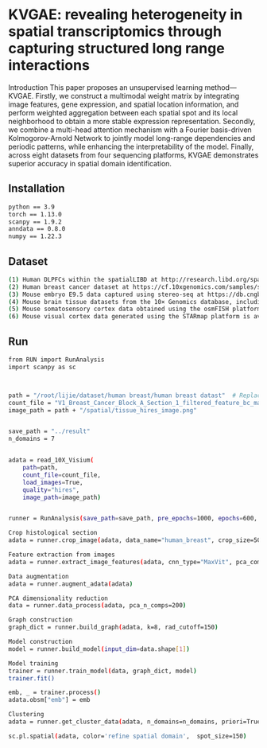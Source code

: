 # KVGAE: revealing heterogeneity in spatial transcriptomics through capturing structured long range interactions

Introduction
This paper proposes an unsupervised learning method—KVGAE. Firstly, we construct a multimodal weight matrix by integrating image features, gene expression, and spatial location information, and perform weighted aggregation between each spatial spot and its local neighborhood to obtain a more stable expression representation. Secondly, we combine a multi-head attention mechanism with a Fourier basis-driven Kolmogorov-Arnold Network to jointly model long-range dependencies and periodic patterns, while enhancing the interpretability of the model. Finally, across eight datasets from four sequencing platforms, KVGAE demonstrates superior accuracy in spatial domain identification.

## Installation
```bash
python == 3.9
torch == 1.13.0
scanpy == 1.9.2
anndata == 0.8.0
numpy == 1.22.3
```

## Dataset
```bash
(1) Human DLPFCs within the spatialLIBD at http://research.libd.org/spatialLIBD/
(2) Human breast cancer dataset at https://cf.10xgenomics.com/samples/spatial-exp/1.1.0/V1_Breast_Cancer_Block_A_Section_1/V1_Breast_Cancer_Block_A_Section_1_web_summary.html
(3) Mouse embryo E9.5 data captured using stereo-seq at https://db.cngb.org/stomics/mosta/
(4) Mouse brain tissue datasets from the 10× Genomics database, including sagittal anterior, sagittal posterior, and coronal sections of adult mouse brain, are available at https://www.10xgenomics.com/
(5) Mouse somatosensory cortex data obtained using the osmFISH platform at http://linnarssonlab.org/osmFISH/
(6) Mouse visual cortex data generated using the STARmap platform is available at https://singlecell.broadinstitute.org/single_cell/study/SCP815
```

## Run
```bash
from RUN import RunAnalysis
import scanpy as sc



path = "/root/lijie/dataset/human breast/human breast datast"  # Replace with the actual path
count_file = "V1_Breast_Cancer_Block_A_Section_1_filtered_feature_bc_matrix.h5"
image_path = path + "/spatial/tissue_hires_image.png"  


save_path = "../result"
n_domains = 7


adata = read_10X_Visium(
    path=path,
    count_file=count_file,
    load_images=True,
    quality="hires", 
    image_path=image_path)


runner = RunAnalysis(save_path=save_path, pre_epochs=1000, epochs=600, use_gpu=True)

Crop histological section
adata = runner.crop_image(adata, data_name="human_breast", crop_size=50, target_size=224)

Feature extraction from images
adata = runner.extract_image_features(adata, cnn_type="MaxVit", pca_components=50)

Data augmentation
adata = runner.augment_adata(adata)

PCA dimensionality reduction
data = runner.data_process(adata, pca_n_comps=200)

Graph construction
graph_dict = runner.build_graph(adata, k=8, rad_cutoff=150)

Model construction
model = runner.build_model(input_dim=data.shape[1])

Model training
trainer = runner.train_model(data, graph_dict, model)
trainer.fit()

emb, _ = trainer.process()
adata.obsm["emb"] = emb

Clustering
adata = runner.get_cluster_data(adata, n_domains=n_domains, priori=True)

sc.pl.spatial(adata, color='refine spatial domain',  spot_size=150)
```
